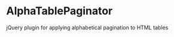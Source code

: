 AlphaTablePaginator
===================

jQuery plugin for applying alphabetical pagination to HTML tables